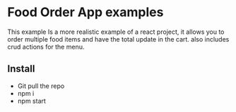 # Food Order App examples

This example Is a more realistic example of a react project, it allows you to order multiple food items and have the total update in the cart. also includes crud actions for the menu.

## Install

- Git pull the repo
- npm i
- npm start
